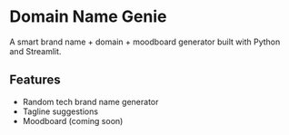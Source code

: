 # Domain Name Genie

A smart brand name + domain + moodboard generator built with Python and Streamlit.

## Features
- Random tech brand name generator
- Tagline suggestions
- Moodboard (coming soon)
